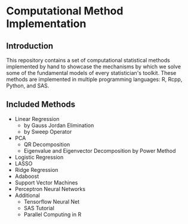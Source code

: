 # Computational Method Implementation

## Introduction
This repository contains a set of computational statistical methods implemented by hand to showcase the mechanisms by which we solve some of the fundamental
models of every statistician's toolkit. These methods are implemented in multiple programming languages: R, Rcpp, Python, and SAS.

## Included Methods
- Linear Regression  
	- by Gauss Jordan Elimination  
	- by Sweep Operator  
- PCA  
	- QR Decomposition  
	- Eigenvalue and Eigenvector Decomposition by Power Method  
- Logistic Regression  
- LASSO  
- Ridge Regression  
- Adaboost  
- Support Vector Machines  
- Perceptron Neural Networks  
- Additional
	- Tensorflow Neural Net
	- SAS Tutorial
	- Parallel Computing in R